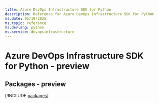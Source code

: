 ```yaml
---
title: Azure DevOps Infrastructure SDK for Python
description: Reference for Azure DevOps Infrastructure SDK for Python
ms.date: 05/19/2025
ms.topic: reference
ms.devlang: python
ms.service: devopsinfrastructure
---
```

# Azure DevOps Infrastructure SDK for Python - preview
## Packages - preview
[!INCLUDE [packages](devops-infrastructure-index.md)]